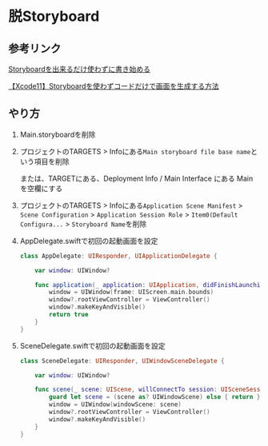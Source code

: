 # 脱Storyboard





## 参考リンク

[Storyboardを出来るだけ使わずに書き始める](https://qiita.com/nagisawks/items/222c881d6798c46a390f)

[【Xcode11】Storyboardを使わずコードだけで画面を生成する方法](https://qiita.com/edasan/items/68cbe9ab63d48ee71594)





## やり方

1. Main.storyboardを削除

2. プロジェクトのTARGETS > Infoにある`Main storyboard file base name`という項目を削除

   または、TARGETにある、Deployment Info / Main Interface にある Main を空欄にする

3. プロジェクトのTARGETS > Infoにある`Application Scene Manifest` > `Scene Configuration` > `Application Session Role` > `Item0(Default Configura...` > `Storyboard Name`を削除

4. AppDelegate.swiftで初回の起動画面を設定

   ```swift
   class AppDelegate: UIResponder, UIApplicationDelegate {
   
       var window: UIWindow?
   
       func application(_ application: UIApplication, didFinishLaunchingWithOptions launchOptions: [UIApplication.LaunchOptionsKey: Any]?) -> Bool {
           window = UIWindow(frame: UIScreen.main.bounds)
           window?.rootViewController = ViewController()
           window?.makeKeyAndVisible()
           return true
       }
   }
   ```

5. SceneDelegate.swiftで初回の起動画面を設定

   ```swift
   class SceneDelegate: UIResponder, UIWindowSceneDelegate {
   
       var window: UIWindow?
   
       func scene(_ scene: UIScene, willConnectTo session: UISceneSession, options connectionOptions: UIScene.ConnectionOptions) {
           guard let scene = (scene as? UIWindowScene) else { return }
           window = UIWindow(windowScene: scene)
           window?.rootViewController = ViewController()
           window?.makeKeyAndVisible()
       }
   }
   ```























